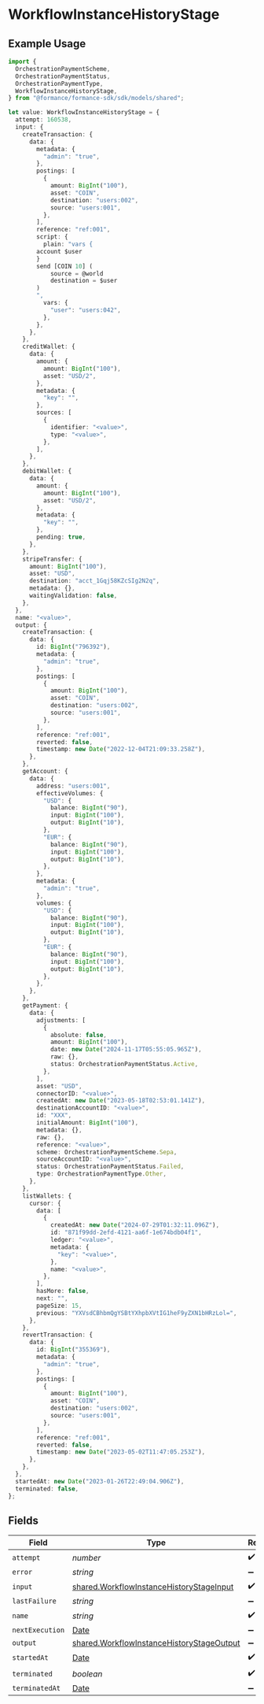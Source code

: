# WorkflowInstanceHistoryStage

## Example Usage

```typescript
import {
  OrchestrationPaymentScheme,
  OrchestrationPaymentStatus,
  OrchestrationPaymentType,
  WorkflowInstanceHistoryStage,
} from "@formance/formance-sdk/sdk/models/shared";

let value: WorkflowInstanceHistoryStage = {
  attempt: 160538,
  input: {
    createTransaction: {
      data: {
        metadata: {
          "admin": "true",
        },
        postings: [
          {
            amount: BigInt("100"),
            asset: "COIN",
            destination: "users:002",
            source: "users:001",
          },
        ],
        reference: "ref:001",
        script: {
          plain: "vars {
        account $user
        }
        send [COIN 10] (
        	source = @world
        	destination = $user
        )
        ",
          vars: {
            "user": "users:042",
          },
        },
      },
    },
    creditWallet: {
      data: {
        amount: {
          amount: BigInt("100"),
          asset: "USD/2",
        },
        metadata: {
          "key": "",
        },
        sources: [
          {
            identifier: "<value>",
            type: "<value>",
          },
        ],
      },
    },
    debitWallet: {
      data: {
        amount: {
          amount: BigInt("100"),
          asset: "USD/2",
        },
        metadata: {
          "key": "",
        },
        pending: true,
      },
    },
    stripeTransfer: {
      amount: BigInt("100"),
      asset: "USD",
      destination: "acct_1Gqj58KZcSIg2N2q",
      metadata: {},
      waitingValidation: false,
    },
  },
  name: "<value>",
  output: {
    createTransaction: {
      data: {
        id: BigInt("796392"),
        metadata: {
          "admin": "true",
        },
        postings: [
          {
            amount: BigInt("100"),
            asset: "COIN",
            destination: "users:002",
            source: "users:001",
          },
        ],
        reference: "ref:001",
        reverted: false,
        timestamp: new Date("2022-12-04T21:09:33.258Z"),
      },
    },
    getAccount: {
      data: {
        address: "users:001",
        effectiveVolumes: {
          "USD": {
            balance: BigInt("90"),
            input: BigInt("100"),
            output: BigInt("10"),
          },
          "EUR": {
            balance: BigInt("90"),
            input: BigInt("100"),
            output: BigInt("10"),
          },
        },
        metadata: {
          "admin": "true",
        },
        volumes: {
          "USD": {
            balance: BigInt("90"),
            input: BigInt("100"),
            output: BigInt("10"),
          },
          "EUR": {
            balance: BigInt("90"),
            input: BigInt("100"),
            output: BigInt("10"),
          },
        },
      },
    },
    getPayment: {
      data: {
        adjustments: [
          {
            absolute: false,
            amount: BigInt("100"),
            date: new Date("2024-11-17T05:55:05.965Z"),
            raw: {},
            status: OrchestrationPaymentStatus.Active,
          },
        ],
        asset: "USD",
        connectorID: "<value>",
        createdAt: new Date("2023-05-18T02:53:01.141Z"),
        destinationAccountID: "<value>",
        id: "XXX",
        initialAmount: BigInt("100"),
        metadata: {},
        raw: {},
        reference: "<value>",
        scheme: OrchestrationPaymentScheme.Sepa,
        sourceAccountID: "<value>",
        status: OrchestrationPaymentStatus.Failed,
        type: OrchestrationPaymentType.Other,
      },
    },
    listWallets: {
      cursor: {
        data: [
          {
            createdAt: new Date("2024-07-29T01:32:11.096Z"),
            id: "871f99dd-2efd-4121-aa6f-1e674bdb04f1",
            ledger: "<value>",
            metadata: {
              "key": "<value>",
            },
            name: "<value>",
          },
        ],
        hasMore: false,
        next: "",
        pageSize: 15,
        previous: "YXVsdCBhbmQgYSBtYXhpbXVtIG1heF9yZXN1bHRzLol=",
      },
    },
    revertTransaction: {
      data: {
        id: BigInt("355369"),
        metadata: {
          "admin": "true",
        },
        postings: [
          {
            amount: BigInt("100"),
            asset: "COIN",
            destination: "users:002",
            source: "users:001",
          },
        ],
        reference: "ref:001",
        reverted: false,
        timestamp: new Date("2023-05-02T11:47:05.253Z"),
      },
    },
  },
  startedAt: new Date("2023-01-26T22:49:04.906Z"),
  terminated: false,
};
```

## Fields

| Field                                                                                                         | Type                                                                                                          | Required                                                                                                      | Description                                                                                                   |
| ------------------------------------------------------------------------------------------------------------- | ------------------------------------------------------------------------------------------------------------- | ------------------------------------------------------------------------------------------------------------- | ------------------------------------------------------------------------------------------------------------- |
| `attempt`                                                                                                     | *number*                                                                                                      | :heavy_check_mark:                                                                                            | N/A                                                                                                           |
| `error`                                                                                                       | *string*                                                                                                      | :heavy_minus_sign:                                                                                            | N/A                                                                                                           |
| `input`                                                                                                       | [shared.WorkflowInstanceHistoryStageInput](../../../sdk/models/shared/workflowinstancehistorystageinput.md)   | :heavy_check_mark:                                                                                            | N/A                                                                                                           |
| `lastFailure`                                                                                                 | *string*                                                                                                      | :heavy_minus_sign:                                                                                            | N/A                                                                                                           |
| `name`                                                                                                        | *string*                                                                                                      | :heavy_check_mark:                                                                                            | N/A                                                                                                           |
| `nextExecution`                                                                                               | [Date](https://developer.mozilla.org/en-US/docs/Web/JavaScript/Reference/Global_Objects/Date)                 | :heavy_minus_sign:                                                                                            | N/A                                                                                                           |
| `output`                                                                                                      | [shared.WorkflowInstanceHistoryStageOutput](../../../sdk/models/shared/workflowinstancehistorystageoutput.md) | :heavy_minus_sign:                                                                                            | N/A                                                                                                           |
| `startedAt`                                                                                                   | [Date](https://developer.mozilla.org/en-US/docs/Web/JavaScript/Reference/Global_Objects/Date)                 | :heavy_check_mark:                                                                                            | N/A                                                                                                           |
| `terminated`                                                                                                  | *boolean*                                                                                                     | :heavy_check_mark:                                                                                            | N/A                                                                                                           |
| `terminatedAt`                                                                                                | [Date](https://developer.mozilla.org/en-US/docs/Web/JavaScript/Reference/Global_Objects/Date)                 | :heavy_minus_sign:                                                                                            | N/A                                                                                                           |